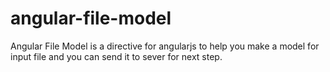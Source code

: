 # angular-file-model
Angular File Model is a directive for angularjs to help you make a model for input file and you can send it to sever for next step.
